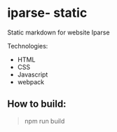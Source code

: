 # iparse- static

Static markdown for website Iparse

Technologies:
+ HTML
+ CSS
+ Javascript
+ webpack


## How to build:

> npm run build

